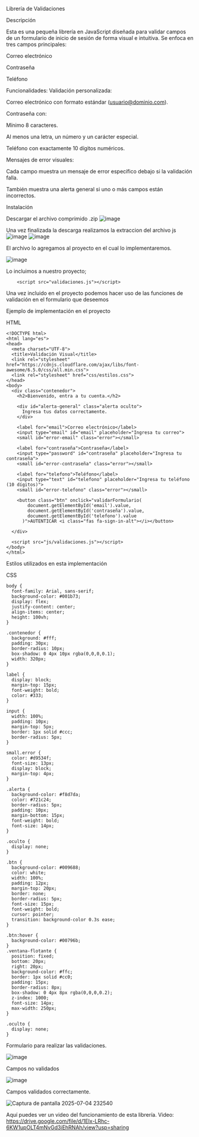 Librería de Validaciones

Descripción

Esta es una pequeña librería en JavaScript diseñada para validar campos de un formulario de inicio de sesión de forma visual e intuitiva. Se enfoca en tres campos principales:

Correo electrónico

Contraseña

Teléfono

Funcionalidades:
  Validación personalizada:

  Correo electrónico con formato estándar (usuario@dominio.com).
  
  Contraseña con:
  
  Mínimo 8 caracteres.
  
  Al menos una letra, un número y un carácter especial.
  
  Teléfono con exactamente 10 dígitos numéricos.
  
  Mensajes de error visuales:
  
  Cada campo muestra un mensaje de error específico debajo si la validación falla.
  
  También muestra una alerta general si uno o más campos están incorrectos.


Instalación

Descargar el archivo comprimido .zip
![image](https://github.com/user-attachments/assets/7ed7f40e-12fb-4f30-8bbf-b6c520dfd9f4)

Una vez finalizada la descarga realizamos la extraccion del archivo js
![image](https://github.com/user-attachments/assets/0641a77c-6065-47b1-994c-682d8282a698)
![image](https://github.com/user-attachments/assets/9462994b-4cf4-4de3-a0b1-a4f656612b5e)


El archivo lo agregamos al proyecto en el cual lo implementaremos.

![image](https://github.com/user-attachments/assets/1377231c-3a4c-48c1-975b-60cdb6fbc9a8)


Lo incluimos a nuestro proyecto; 
        
        <script src="validaciones.js"></script>


Una vez incluido en el proyecto podemos hacer uso de las funciones de validación en el formulario que deseemos  



Ejemplo de implementación en el proyecto

HTML

    <!DOCTYPE html>
    <html lang="es">
    <head>
      <meta charset="UTF-8">
      <title>Validación Visual</title>
      <link rel="stylesheet" href="https://cdnjs.cloudflare.com/ajax/libs/font-awesome/6.5.0/css/all.min.css">
      <link rel="stylesheet" href="css/estilos.css">
    </head>
    <body>
      <div class="contenedor">
        <h2>Bienvenido, entra a tu cuenta.</h2>
    
        <div id="alerta-general" class="alerta oculto">
          Ingresa tus datos correctamente.
        </div>
    
        <label for="email">Correo electrónico</label>
        <input type="email" id="email" placeholder="Ingresa tu correo">
        <small id="error-email" class="error"></small>
    
        <label for="contraseña">Contraseña</label>
        <input type="password" id="contraseña" placeholder="Ingresa tu contraseña">
        <small id="error-contraseña" class="error"></small>
    
        <label for="telefono">Teléfono</label>
        <input type="text" id="telefono" placeholder="Ingresa tu teléfono (10 dígitos)">
        <small id="error-telefono" class="error"></small>
    
        <button class="btn" onclick="validarFormulario(
            document.getElementById('email').value,
            document.getElementById('contraseña').value,
            document.getElementById('telefono').value
          )">AUTENTICAR <i class="fas fa-sign-in-alt"></i></button>
    
      </div>
    
      <script src="js/validaciones.js"></script>
    </body>
    </html>
    
Estilos utilizados en esta implementación

CSS
    
    body {
      font-family: Arial, sans-serif;
      background-color: #001b73;
      display: flex;
      justify-content: center;
      align-items: center;
      height: 100vh;
    }
    
    .contenedor {
      background: #fff;
      padding: 30px;
      border-radius: 10px;
      box-shadow: 0 4px 10px rgba(0,0,0,0.1);
      width: 320px;
    }
    
    label {
      display: block;
      margin-top: 15px;
      font-weight: bold;
      color: #333;
    }
    
    input {
      width: 100%;
      padding: 10px;
      margin-top: 5px;
      border: 1px solid #ccc;
      border-radius: 5px;
    }
    
    small.error {
      color: #d9534f;
      font-size: 13px;
      display: block;
      margin-top: 4px;
    }
    
    .alerta {
      background-color: #f8d7da;
      color: #721c24;
      border-radius: 5px;
      padding: 10px;
      margin-bottom: 15px;
      font-weight: bold;
      font-size: 14px;
    }
    
    .oculto {
      display: none;
    }
    
    .btn {
      background-color: #009688;
      color: white;
      width: 100%;
      padding: 12px;
      margin-top: 20px;
      border: none;
      border-radius: 5px;
      font-size: 15px;
      font-weight: bold;
      cursor: pointer;
      transition: background-color 0.3s ease;
    }
    
    .btn:hover {
      background-color: #00796b;
    }
    .ventana-flotante {
      position: fixed;
      bottom: 20px;
      right: 20px;
      background-color: #ffc;
      border: 1px solid #cc0;
      padding: 15px;
      border-radius: 8px;
      box-shadow: 0 4px 8px rgba(0,0,0,0.2);
      z-index: 1000;
      font-size: 14px;
      max-width: 250px;
    }
    
    .oculto {
      display: none;
    }


Formulario para realizar las validaciones.


![image](https://github.com/user-attachments/assets/8dfe4c54-ec32-41b9-9458-e493cadaaa47)



Campos no validados


![image](https://github.com/user-attachments/assets/c28db258-940f-4d6c-9c53-24c563bee3dc)


Campos validados correctamente.


![Captura de pantalla 2025-07-04 232540](https://github.com/user-attachments/assets/83fe42ff-92c0-447a-a76e-2dcca539ea3a)


Aquí puedes ver un video del funcionamiento de esta librería.
Video: 
https://drive.google.com/file/d/1EIx-LRhc-6KW1upOLT4mNvGd3iEhRNAh/view?usp=sharing
